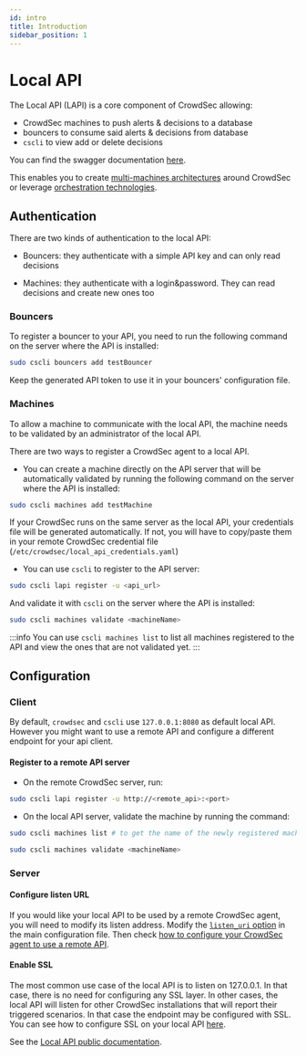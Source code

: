 ```yaml
---
id: intro
title: Introduction
sidebar_position: 1
---
```


# Local API

The Local API (LAPI) is a core component of CrowdSec allowing:

 - CrowdSec machines to push alerts & decisions to a database
 - bouncers to consume said alerts & decisions from database
 - `cscli` to view add or delete decisions

You can find the swagger documentation [here](https://crowdsecurity.github.io/api_doc/lapi/).

This enables you to create [multi-machines architectures](https://crowdsec.net/multi-server-setup/) around CrowdSec or leverage [orchestration technologies](https://crowdsec.net/secure-docker-compose-stacks-with-crowdsec/).

## Authentication

There are two kinds of authentication to the local API:

 - Bouncers: they authenticate with a simple API key and can only read decisions

 - Machines: they authenticate with a login&password. They can read decisions and create new ones too


### Bouncers

To register a bouncer to your API, you need to run the following command on the server where the API is installed:

```bash
sudo cscli bouncers add testBouncer
```

Keep the generated API token to use it in your bouncers' configuration file.

### Machines

To allow a machine to communicate with the local API, the machine needs to be validated by an administrator of the local API.

There are two ways to register a CrowdSec agent to a local API.

* You can create a machine directly on the API server that will be automatically validated by running the following command on the server where the API is installed:

```bash
sudo cscli machines add testMachine
```

If your CrowdSec runs on the same server as the local API, your credentials file will be generated automatically. If not, you will have to copy/paste them in your remote CrowdSec credential file (`/etc/crowdsec/local_api_credentials.yaml`)

* You can use `cscli` to register to the API server:

```bash
sudo cscli lapi register -u <api_url>
```

And validate it with `cscli` on the server where the API is installed:

```bash
sudo cscli machines validate <machineName>
```

:::info
You can use `cscli machines list` to list all machines registered to the API and view the ones that are not validated yet.
:::

## Configuration

### Client

By default, `crowdsec` and `cscli` use `127.0.0.1:8080` as default local API. However you might want to use a remote API and configure a different endpoint for your api client.

#### Register to a remote API server

* On the remote CrowdSec server, run:

```bash
sudo cscli lapi register -u http://<remote_api>:<port>
```

* On the local API server, validate the machine by running the command:


```bash
sudo cscli machines list # to get the name of the newly registered machine
```

```bash
sudo cscli machines validate <machineName>
```


### Server

#### Configure listen URL

If you would like your local API to be used by a remote CrowdSec agent, you will need to modify its listen address.
Modify the [`listen_uri` option](/configuration/crowdsec_configuration.md#listen_uri) in the main configuration file.
Then check [how to configure your CrowdSec agent to use a remote API](/user_guides/machines_management.mdx).


#### Enable SSL

The most common use case of the local API is to listen on 127.0.0.1. In that case, there is no need for
configuring any SSL layer. In other cases, the local API will listen for other CrowdSec installations that
will report their triggered scenarios. In that case the endpoint may be configured with SSL.
You can see how to configure SSL on your local API [here](/configuration/crowdsec_configuration.md#tls).


See the [Local API public documentation](https://crowdsecurity.github.io/api_doc/lapi/).


